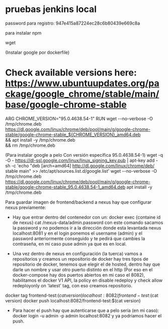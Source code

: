 # pruebas jenkins local

password para registro: 947e415a87224ec28c6b80439e669c8a


para instalar npm

wget

(Instalar google por dockerfile)
# Check available versions here: https://www.ubuntuupdates.org/package/google_chrome/stable/main/base/google-chrome-stable
ARG CHROME_VERSION="95.0.4638.54-1"
RUN wget --no-verbose -O /tmp/chrome.deb https://dl.google.com/linux/chrome/deb/pool/main/g/google-chrome-stable/google-chrome-stable_${CHROME_VERSION}_amd64.deb \
  && apt install -y /tmp/chrome.deb \
  && rm /tmp/chrome.deb


(Para instalar google a pelo Con versión específica 95.0.4638.54-1)
wget -q -O - https://dl-ssl.google.com/linux/linux_signing_key.pub | apt-key add -
sh -c 'echo "deb [arch=amd64] http://dl.google.com/linux/chrome/deb/ stable main" >> /etc/apt/sources.list.d/google.list'
wget --no-verbose -O /tmp/chrome.deb https://dl.google.com/linux/chrome/deb/pool/main/g/google-chrome-stable/google-chrome-stable_95.0.4638.54-1_amd64.deb
apt install -y /tmp/chrome.deb




Para guardar imagen de frontend/backend a nexus hay que configurar nexus previamente:

 - Hay que entrar dentro del contenedor con un: docker exec {containe id de nexus} cat /nexus-data/admin.password con este comando sacamos la password y no podemos ir a la dirección donde esta levantada nexus localhost:8081 y en el login ponemos el username (admin) y el password anteriormente conseguido y te pedirá que cambies la contraseña, en mi caso puse admin ya que es en local.

 - Una vez dentro de nexus en configuración (la tuerca) vamos a repositorios y creamos un repositorio de docker hay tres tipos de repositorio de docker, tenemos que elegir el de hosted, dentro hay que darle un nombre y usar otro puerto distinto en el http (Por eso en el docker-compose hay dos puertos abiertos en mi caso el 8082), habilitamos el docker V1 API, la policy en disable redeploy y check allow redeployonly on 'latest' tag, con eso creamos repositorio.



 docker tag frontend-test:$(cat version) localhost:8082/frontend-test:$(cat version)
 docker push localhost:8082/frontend-test:$(cat version)

 - Para hacer el push hay que autenticarse que a pelo sería (en mi caso): docker login -u admin -p admin localhost:8082 y ya podriamos hacer el push.
